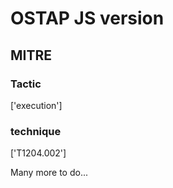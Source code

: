 # OSTAP JS version

## MITRE

### Tactic
['execution']

### technique
['T1204.002']

Many more to do...
